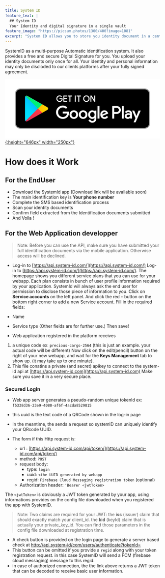 ```yaml
---
title: System ID
feature_text: |
  ## System ID
  Your Identity and digital signature in a single vault
feature_image: "https://picsum.photos/1300/400?image=1081"
excerpt: "System ID allows you to store you identity document in a central place for future use with platformms requirering high level of identification. Your personal information will never be discosed without your full permission."
---
```


SystemID as a multi-purpose Automatic identification system. It also provides a free and secure Digital Signature for you. You upload your identity documents only once for all. 
Your identity and personal information may only be discloded to our clients platforms after your fully signed agreement.

[![Download Android app](/assets/img/google-play-badge.png){:height="646px" width="250px"}](https://play.google.com/store/apps/details?id=com.brentsys.systemid.idverifier)

# How does it Work

## For the EndUser

- Download the SystemId app (Download link will be available soon)
- The main identification key is **Your phone number**
- Complete the  SMS based identification process 
- Scan your identity documents
- Confirm field extracted from the Identification documents submitted
- And Voila !

## For the Web Application developper

> Note: Before you can use the API, make sure you have submitted your full identification documents via the mobile application. Otherwise access will be declined.


- Log-in to [https://api.system-id.com/](https://api.system-id.com/)
Log-in to [https://api.system-id.com/](https://api.system-id.com/).
The homepage shows you different service plans that you can use for your webapp. Each plan consists in bunch of user profile information required by your application.
SystemId will always ask the end user for permission to disclose those piece of information to you.
Click on **Service accounts** on the left panel.
And click the red `+` button on the bottom right corner to add a new Service account.
Fill in the required fields:
 - Name
 - Service type
(Other fields are for further use.)
Then save!


- Web application registered in the platform receives
1. a unique code ex: `precious-cargo-2564` (this is just an example. your actual code will be different)
Now click on the edit(pencil) button on the right of your new webapp, and wait for the **Keys Management** tab to show up. (it may take up to one minute).
2. This file conatins a private (and secret) apikey to connect to the system-id api at [https://api.system-id.com](https://api.system-id.com)
Make sure you save it in a very secure place.

### Secured Login
- Web app server generates a pseudo-random unique tokenId ex: `f5338d36-23e9-4080-af6f-4acda8529815`
- this uuid is the text code of a QRCode shown in the log-in page
- In the meantime, the sends a request so systemID can uniquely identify your QRcode UUID.

- The form if this Http request is:
  - url : [https://api.system-id.com/api/token/](https://api.system-id.com/api/token/)
  - method: `POST`
  - request body:
      - type: `login`
      - uuid: `<the UUID generated by webapp`
      - regid: `Firebase Cloud Messaging registration token` (optional)
  - Authorization header: `'Bearer <jwtToken>`
  
The `<jwtToken>` is obviously a JWT token generated by your app, using informations provides on the config file downloaded when you registered the app with SystemID.

> Note: Two claims are required for your JWT:
> the **iss** (issuer) claim that should exactly match your client_id. 
> the **kid** (keyId) claim that is actually your private_key_id.
> You can find those parameters in the config file downloaded at registration time.
 

- A check button is provided on the login page to generate a server based check at http://api.system-id/com/users/authenticate?tokenId=<tokenId>
- This button can be omitted if you provide a `regid`  along with your token registration request. in this case SystemID will send a FCM (firebase cloud messaging) message to this regid. 
- in case of authorized connection, the the link above returns a JWT token that can be decoded to receive basic user information.

